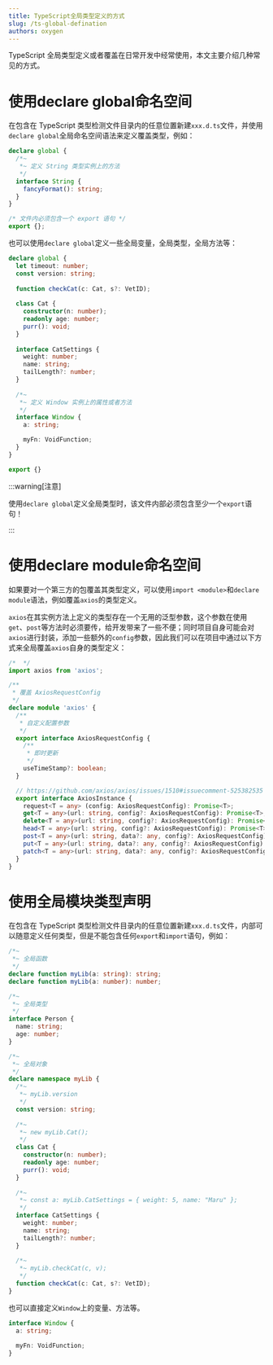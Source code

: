 ```yaml
---
title: TypeScript全局类型定义的方式
slug: /ts-global-defination
authors: oxygen
---
```


TypeScript 全局类型定义或者覆盖在日常开发中经常使用，本文主要介绍几种常见的方式。

<!--truncate-->

# 使用declare global命名空间

在包含在 TypeScript 类型检测文件目录内的任意位置新建`xxx.d.ts`文件，并使用`declare global`全局命名空间语法来定义覆盖类型，例如：

```typescript
declare global {
  /*~
   *~ 定义 String 类型实例上的方法
   */
  interface String {
    fancyFormat(): string;
  }
}

/* 文件内必须包含一个 export 语句 */
export {};
```

也可以使用`declare global`定义一些全局变量，全局类型，全局方法等：

```typescript
declare global {
  let timeout: number;
  const version: string;
  
  function checkCat(c: Cat, s?: VetID);
  
  class Cat {
    constructor(n: number);
    readonly age: number;
    purr(): void;
  }
  
  interface CatSettings {
    weight: number;
    name: string;
    tailLength?: number;
  }
  
  /*~
   *~ 定义 Window 实例上的属性或者方法
   */
  interface Window {
    a: string;

    myFn: VoidFunction;
  }
}

export {}
```

:::warning[注意]

使用`declare global`定义全局类型时，该文件内部必须包含至少一个`export`语句！

:::

# 使用declare module命名空间

如果要对一个第三方的包覆盖其类型定义，可以使用`import <module>`和`declare module`语法，例如覆盖`axios`的类型定义。

`axios`在其实例方法上定义的类型存在一个无用的泛型参数，这个参数在使用`get`、`post`等方法时必须要传，给开发带来了一些不便；同时项目自身可能会对`axios`进行封装，添加一些额外的`config`参数，因此我们可以在项目中通过以下方式来全局覆盖`axios`自身的类型定义：

```typescript
/*  */
import axios from 'axios';

/**
 * 覆盖 AxiosRequestConfig
 */
declare module 'axios' {
  /**
   * 自定义配置参数
   */
  export interface AxiosRequestConfig {
    /**
     * 即时更新
     */
    useTimeStamp?: boolean;
  }

  // https://github.com/axios/axios/issues/1510#issuecomment-525382535
  export interface AxiosInstance {
    request<T = any> (config: AxiosRequestConfig): Promise<T>;
    get<T = any>(url: string, config?: AxiosRequestConfig): Promise<T>;
    delete<T = any>(url: string, config?: AxiosRequestConfig): Promise<T>;
    head<T = any>(url: string, config?: AxiosRequestConfig): Promise<T>;
    post<T = any>(url: string, data?: any, config?: AxiosRequestConfig): Promise<T>;
    put<T = any>(url: string, data?: any, config?: AxiosRequestConfig): Promise<T>;
    patch<T = any>(url: string, data?: any, config?: AxiosRequestConfig): Promise<T>;
  }
}
```



# 使用全局模块类型声明

在包含在 TypeScript 类型检测文件目录内的任意位置新建`xxx.d.ts`文件，内部可以随意定义任何类型，但是不能包含任何`export`和`import`语句，例如：

```typescript
/*~ 
 *~ 全局函数
 */
declare function myLib(a: string): string;
declare function myLib(a: number): number;

/*~ 
 *~ 全局类型
 */
interface Person {
  name: string;
  age: number;
}

/*~ 
 *~ 全局对象
 */
declare namespace myLib {
  /*~ 
   *~ myLib.version
   */
  const version: string;
  
  /*~ 
   *~ new myLib.Cat();
   */
  class Cat {
    constructor(n: number);
    readonly age: number;
    purr(): void;
  }
  
  /*~ 
   *~ const a: myLib.CatSettings = { weight: 5, name: "Maru" };
   */
  interface CatSettings {
    weight: number;
    name: string;
    tailLength?: number;
  }
  
  /*~ 
   *~ myLib.checkCat(c, v);
   */
  function checkCat(c: Cat, s?: VetID);
}
```

也可以直接定义`Window`上的变量、方法等。

```typescript
interface Window {
  a: string;
  
  myFn: VoidFunction;
}
```



